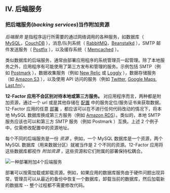 ## IV. 后端服务
### 把后端服务(*backing services*)当作附加资源

*后端服务* 是指程序运行所需要的通过网络调用的各种服务，如数据库（ [MySQL](http://dev.mysql.com/)，[CouchDB](http://couchdb.apache.org/) ），消息/队列系统（ [RabbitMQ](http://www.rabbitmq.com/)，[Beanstalkd](http://kr.github.com/beanstalkd/) ），SMTP 邮件发送服务（ [ Postfix](http://www.postfix.org/) ），以及缓存系统（ [Memcached](http://memcached.org/) ）。

类似数据库的后端服务，通常由部署应用程序的系统管理员一起管理。除了本地服务之外，应用程序有可能使用了第三方发布和管理的服务。示例包括 SMTP（例如 [Postmark](http://postmarkapp.com/) ），数据收集服务（例如 [New Relic](http://newrelic.com/) 或 [Loggly](http://www.loggly.com/) ），数据存储服务（如 [Amazon S3](http://http://aws.amazon.com/s3/) ），以及使用 API 访问的服务（例如 [Twitter](http://dev.twitter.com/), [Google Maps](http://code.google.com/apis/maps/index.html), [Last.fm](http://www.last.fm/api)）。

**12-Factor 应用不会区别对待本地或第三方服务。** 对应用程序而言，两种都是附加资源，通过一个 url 或是其他存储在 [配置](./config) 中的服务定位/服务证书来获取数据。12-Factor 应用的任意 [部署](./codebase) ，都应该可以在不进行任何代码改动的情况下，将本地 MySQL 数据库换成第三方服务（例如 [Amazon RDS](http://aws.amazon.com/rds/)）。类似的，本地 SMTP 服务应该也可以和第三方 SMTP 服务（例如 Postmark ）互换。上述 2 个例子中，仅需修改配置中的资源地址。

每个不同的后端服务是一份 *资源* 。例如，一个 MySQL 数据库是一个资源，两个 MySQL 数据库（用来数据分区）就被当作是 2 个不同的资源。12-Factor 应用将这些数据库都视作 *附加资源* ，这些资源和它们附属的部署保持松耦合。

<img src="/images/attached-resources.png" class="full" alt="一种部署附加4个后端服务" />

部署可以按需加载或卸载资源。例如，如果应用的数据库服务由于硬件问题出现异常，管理员可以从最近的备份中恢复一个数据库，卸载当前的数据库，然后加载新的数据库 -- 整个过程都不需要修改代码。
